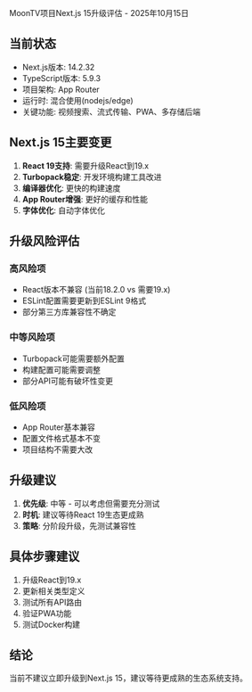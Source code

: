 MoonTV项目Next.js 15升级评估 - 2025年10月15日

## 当前状态

- Next.js版本: 14.2.32
- TypeScript版本: 5.9.3
- 项目架构: App Router
- 运行时: 混合使用(nodejs/edge)
- 关键功能: 视频搜索、流式传输、PWA、多存储后端

## Next.js 15主要变更

1. **React 19支持**: 需要升级React到19.x
2. **Turbopack稳定**: 开发环境构建工具改进
3. **编译器优化**: 更快的构建速度
4. **App Router增强**: 更好的缓存和性能
5. **字体优化**: 自动字体优化

## 升级风险评估

### 高风险项

- React版本不兼容 (当前18.2.0 vs 需要19.x)
- ESLint配置需要更新到ESLint 9格式
- 部分第三方库兼容性不确定

### 中等风险项

- Turbopack可能需要额外配置
- 构建配置可能需要调整
- 部分API可能有破坏性变更

### 低风险项

- App Router基本兼容
- 配置文件格式基本不变
- 项目结构不需要大改

## 升级建议

1. **优先级**: 中等 - 可以考虑但需要充分测试
2. **时机**: 建议等待React 19生态更成熟
3. **策略**: 分阶段升级，先测试兼容性

## 具体步骤建议

1. 升级React到19.x
2. 更新相关类型定义
3. 测试所有API路由
4. 验证PWA功能
5. 测试Docker构建

## 结论

当前不建议立即升级到Next.js 15，建议等待更成熟的生态系统支持。
